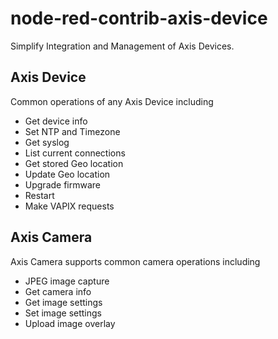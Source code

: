 # node-red-contrib-axis-device

Simplify Integration and Management of Axis Devices.

## Axis Device
Common operations of any Axis Device including
* Get device info
* Set NTP and Timezone
* Get syslog
* List current connections
* Get stored Geo location
* Update Geo location
* Upgrade firmware
* Restart
* Make VAPIX requests

## Axis Camera
Axis Camera supports common camera operations including
* JPEG image capture
* Get camera info
* Get image settings
* Set image settings
* Upload image overlay
